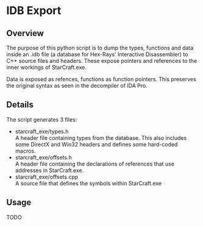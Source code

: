 # IDB Export

## Overview

The purpose of this python script is to dump the types, functions and data
inside an .idb file (a database for Hex-Rays' Interactive Disassembler) to
C++ source files and headers. These expose pointers and references to the inner
workings of StarCraft.exe.

Data is exposed as refences, functions as function pointers.
This preserves the original syntax as seen in the decompiler of IDA Pro.

## Details

The script generates 3 files:

  - starcraft_exe/types.h\
    A header file containing types from the database. This also includes some
    DirectX and Win32 headers and defines some hard-coded macros.
  - starcraft_exe/offsets.h\
    A header file containing the declarations of references that use addresses
    in StarCraft.exe.
  - starcraft_exe/offsets.cpp\
    A source file that defines the symbols within StarCraft.exe

## Usage

TODO
